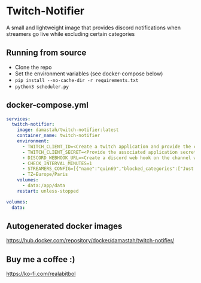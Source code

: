 # Twitch-Notifier

A small and lightweight image that provides discord notifications when streamers go live while excluding certain categories

## Running from source
- Clone the repo
- Set the environment variables (see docker-compose below)
- ```pip install --no-cache-dir -r requirements.txt```
- ```python3 scheduler.py``` 

## docker-compose.yml

``` yaml
services:
  twitch-notifier:
    image: damastah/twitch-notifier:latest
    container_name: twitch-notifier
    environment:
      - TWITCH_CLIENT_ID=<Create a twitch application and provide the client ID>
      - TWITCH_CLIENT_SECRET=<Provide the associated application secret>
      - DISCORD_WEBHOOK_URL=<Create a discord web hook on the channel where you want the notifications posted and set it here>
      - CHECK_INTERVAL_MINUTES=1
      - STREAMERS_CONFIG=[{"name":"quin69","blocked_categories":["Just Chatting", "Category 2"]},{"name":"streamer2","blocked_categories":["Just Chatting", "Category 2", "Category 3"]}]
      - TZ=Europe/Paris
    volumes:
      - data:/app/data
    restart: unless-stopped

volumes:
  data:
```

## Autogenerated docker images
https://hub.docker.com/repository/docker/damastah/twitch-notifier/

## Buy me a coffee :)
https://ko-fi.com/realabitbol
